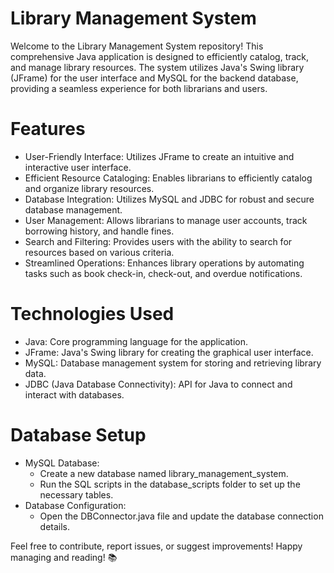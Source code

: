 # Library Management System
Welcome to the Library Management System repository! This comprehensive Java application is designed to efficiently catalog, track, and manage library resources. The system utilizes Java's Swing library (JFrame) for the user interface and MySQL for the backend database, providing a seamless experience for both librarians and users.

# Features
- User-Friendly Interface: Utilizes JFrame to create an intuitive and interactive user interface.
- Efficient Resource Cataloging: Enables librarians to efficiently catalog and organize library resources.
- Database Integration: Utilizes MySQL and JDBC for robust and secure database management.
- User Management: Allows librarians to manage user accounts, track borrowing history, and handle fines.
- Search and Filtering: Provides users with the ability to search for resources based on various criteria.
- Streamlined Operations: Enhances library operations by automating tasks such as book check-in, check-out, and overdue notifications.

# Technologies Used
- Java: Core programming language for the application.
- JFrame: Java's Swing library for creating the graphical user interface.
- MySQL: Database management system for storing and retrieving library data.
- JDBC (Java Database Connectivity): API for Java to connect and interact with databases.

# Database Setup
- MySQL Database:
  * Create a new database named library_management_system.
  * Run the SQL scripts in the database_scripts folder to set up the necessary tables.
- Database Configuration:
   * Open the DBConnector.java file and update the database connection details.

Feel free to contribute, report issues, or suggest improvements! Happy managing and reading! 📚
